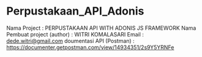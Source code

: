# Perpustakaan_API_Adonis

Nama Project : PERPUSTAKAAN API WITH ADONIS JS FRAMEWORK
Nama Pembuat project (author) : WITRI KOMALASARI
Email : dede.witri@gmail.com
doumentasi API (Postman) : https://documenter.getpostman.com/view/14934351/2s9Y5YRNFe
